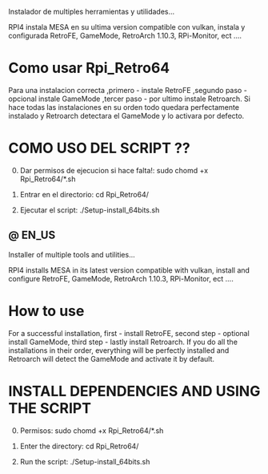 
 Instalador de multiples herramientas y utilidades...

 RPI4 instala MESA en su ultima version compatible con vulkan,
 instala y configurada RetroFE, GameMode, RetroArch 1.10.3, RPi-Monitor, ect ....

 # Como usar Rpi_Retro64 #
 
Para una instalacion correcta ,primero - instale RetroFE ,segundo paso - opcional instale GameMode ,tercer paso - por ultimo instale Retroarch.
Si hace todas las instalaciones en su orden todo quedara perfectamente instalado y Retroarch detectara el GameMode y lo activara por defecto.


# COMO USO DEL SCRIPT ??

 0) Dar permisos de ejecucion si hace falta!: sudo chomd +x Rpi_Retro64/*.sh

 1) Entrar en el directorio: cd Rpi_Retro64/
 
 2) Ejecutar el script: ./Setup-install_64bits.sh
 


## @ EN_US

  Installer of multiple tools and utilities...

  RPI4 installs MESA in its latest version compatible with vulkan,
  install and configure RetroFE, GameMode, RetroArch 1.10.3, RPi-Monitor, ect ....

  # How to use #
 
For a successful installation, first - install RetroFE, second step - optional install GameMode, third step - lastly install Retroarch.
If you do all the installations in their order, everything will be perfectly installed and Retroarch will detect the GameMode and activate it by default.


# INSTALL DEPENDENCIES AND USING THE SCRIPT
  0) Permisos: sudo chomd +x Rpi_Retro64/*.sh

  2) Enter the directory: cd Rpi_Retro64/
 
  3) Run the script: ./Setup-install_64bits.sh
